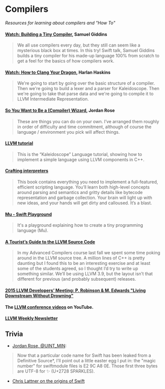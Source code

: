 # Compilers

*Resources for learning about compilers and "How To"*

#### [Watch: Building a Tiny Compiler](https://academy.realm.io/posts/tryswift-samuel-giddins-building-tiny-compiler-swift-ios/), Samuel Giddins
> We all use compilers every day, but they still can seem like a mysterious black box at times. In this try! Swift talk, Samuel Giddins builds a tiny compiler for his made-up language 100% from scratch to get a feel for the basics of how compilers work.

#### [Watch: How to Clang Your Dragon](https://www.skilled.io/u/playgroundscon/how-to-clang-your-dragon), Harlan Haskins
> We're going to start by going over the basic structure of a compiler. Then we're going to build a lexer and a parser for Kaleidoscope. Then we're going to take that parse data and we're going to compile it to LLVM Intermediate Representation.

#### [So You Want to Be a (Compiler) Wizard](http://belkadan.com/blog/2016/05/So-You-Want-To-Be-A-Compiler-Wizard/), Jordan Rose
> These are things you can do on your own. I’ve arranged them roughly in order of difficulty and time commitment, although of course the language / environment you pick will affect things.

#### [LLVM tutorial](http://www.llvm.org/docs/tutorial/)
> This is the “Kaleidoscope” Language tutorial, showing how to implement a simple language using LLVM components in C++.

#### [Crafting interpreters](http://www.craftinginterpreters.com)
> This book contains everything you need to implement a full-featured, efficient scripting language. You’ll learn both high-level concepts around parsing and semantics and gritty details like bytecode representation and garbage collection. Your brain will light up with new ideas, and your hands will get dirty and calloused. It’s a blast.

#### [Mu - Swift Playground](https://github.com/marciok/Mu)
> It's a playground explaining how to create a tiny programming language (Mu).

#### [A Tourist’s Guide to the LLVM Source Code](https://blog.regehr.org/archives/1453)
> In my Advanced Compilers course last fall we spent some time poking around in the LLVM source tree. A million lines of C++ is pretty daunting but I found this to be an interesting exercise and at least some of the students agreed, so I thought I’d try to write up something similar. We’ll be using LLVM 3.9, but the layout isn’t that different for previous (and probably subsequent) releases.

#### [2015 LLVM Developers’ Meeting: P. Robinson & M. Edwards "Living Downstream Without Drowning"](https://www.youtube.com/watch?v=INCi9gOVMug&list=WL&index=8)

#### The [LLVM conference videos](https://www.youtube.com/c/LLVMPROJ/playlists) on YouTube.

#### [LLVM Weekly Newsletter](http://llvmweekly.org)

## Trivia

- [Jordan Rose, @UINT_MIN](https://twitter.com/UINT_MIN/status/1098628355539124224):
> Now that a particular code name for Swift has been leaked from a Definitive Source*, I'll point out a little easter egg I put in: the "magic number" for swiftmodule files is E2 9C A8 0E. Those first three bytes are UTF-8 for ✨ (U+2728 SPARKLES).

- [Chris Lattner on the origins of Swift](https://oleb.net/2019/chris-lattner-swift-origins/)
